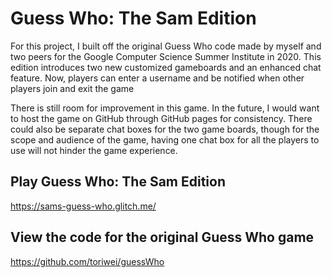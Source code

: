 # Guess Who: The Sam Edition

For this project, I built off the original Guess Who code made by myself and two peers for the Google Computer Science Summer Institute in 2020. This edition introduces two new customized gameboards and an enhanced chat feature. Now, players can enter a username and be notified when other players join and exit the game

There is still room for improvement in this game. In the future, I would want to host the game on GitHub through GitHub pages for consistency. There could also be separate chat boxes for the two game boards, though for the scope and audience of the game, having one chat box for all the players to use will not hinder the game experience.

## Play Guess Who: The Sam Edition
https://sams-guess-who.glitch.me/


## View the code for the original Guess Who game
https://github.com/toriwei/guessWho
